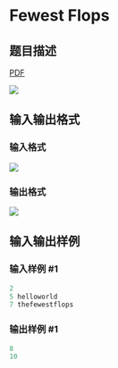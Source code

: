 # Fewest Flops

## 题目描述

[problemUrl]: https://uva.onlinejudge.org/index.php?option=com_onlinejudge&Itemid=8&category=27&page=show_problem&problem=2547

[PDF](https://uva.onlinejudge.org/external/115/p11552.pdf)

![](https://cdn.luogu.com.cn/upload/vjudge_pic/UVA11552/ea8642238c21187ad49778aa21df0ba354a6320a.png)

## 输入输出格式

### 输入格式

![](https://cdn.luogu.com.cn/upload/vjudge_pic/UVA11552/9cd12ce5a5ddf80a8873cb17f5730104ed41e3a7.png)

### 输出格式

![](https://cdn.luogu.com.cn/upload/vjudge_pic/UVA11552/00f04ef48d0dafde7012c932baab3d0d0c6e5fd6.png)

## 输入输出样例

### 输入样例 #1

```cpp
2
5 helloworld
7 thefewestflops
```


### 输出样例 #1

```cpp
8
10
```


